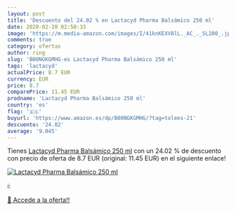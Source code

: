 ```yaml
---
layout: post
title: 'Descuento del 24.02 % en Lactacyd Pharma Balsámico 250 ml'
date: 2020-02-20 02:50:33
image: 'https://m.media-amazon.com/images/I/41knKEXV8lL._AC_._SL200_.jpg'
comments: true
category: ofertas
author: ring
slug: 'B00NGKGMHG-es Lactacyd Pharma Balsámico 250 ml'
tags: 'lactacyd'
actualPrice: 8.7 EUR
currency: EUR
price: 8.7
comparePrice: 11.45 EUR
prodname: 'Lactacyd Pharma Balsámico 250 ml'
country: 'es'
flag: '🇪🇸'
buyurl: 'https://www.amazon.es/dp/B00NGKGMHG/?tag=tolees-21'
descuento: '24.02'
average: '9.045'
---
```


Tienes [Lactacyd Pharma Balsámico 250 ml](https://www.amazon.es/dp/B00NGKGMHG/?tag=tolees-21) con un 24.02 % de descuento con precio de oferta de 8.7 EUR (original: 11.45 EUR) en el siguiente enlace!

[![Lactacyd Pharma Balsámico 250 ml](https://m.media-amazon.com/images/I/41knKEXV8lL._AC_._SL200_.jpg)](https://www.amazon.es/dp/B00NGKGMHG/?tag=tolees-21)

ℹ️:


[🛒 Accede a la oferta!!](https://www.amazon.es/dp/B00NGKGMHG/?tag=tolees-21)
